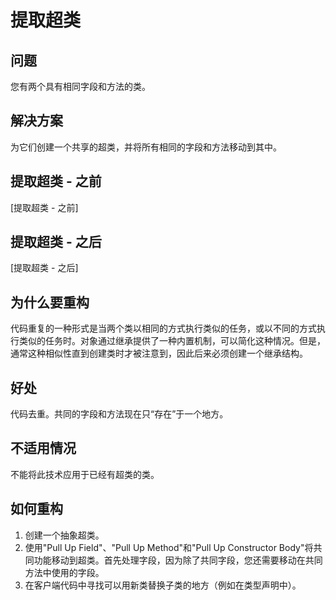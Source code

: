 # 提取超类
## 问题
您有两个具有相同字段和方法的类。

## 解决方案
为它们创建一个共享的超类，并将所有相同的字段和方法移动到其中。

## 提取超类 - 之前
[提取超类 - 之前]

## 提取超类 - 之后
[提取超类 - 之后]

## 为什么要重构
代码重复的一种形式是当两个类以相同的方式执行类似的任务，或以不同的方式执行类似的任务时。对象通过继承提供了一种内置机制，可以简化这种情况。但是，通常这种相似性直到创建类时才被注意到，因此后来必须创建一个继承结构。

## 好处
代码去重。共同的字段和方法现在只“存在”于一个地方。
## 不适用情况
不能将此技术应用于已经有超类的类。

## 如何重构
1. 创建一个抽象超类。
2. 使用"Pull Up Field"、"Pull Up Method"和"Pull Up Constructor Body"将共同功能移动到超类。首先处理字段，因为除了共同字段，您还需要移动在共同方法中使用的字段。
3. 在客户端代码中寻找可以用新类替换子类的地方（例如在类型声明中）。